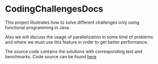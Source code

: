 # CodingChallengesDocs
This project illustrates how to solve different challenges only using functional programming in Java.

Also we will discuss the usage of parallelization in some kind of problems and where we must use this feature in order to get better performance.

The source code contains the solutions with corresponding test and benchmarks.
Code source can be found [here](https://github.com/SeXde/CodingChallengesSource)
